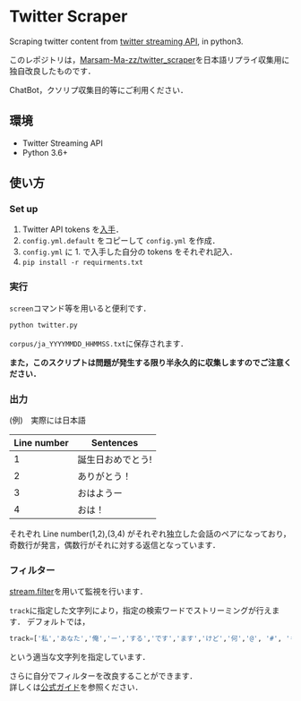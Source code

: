 # Twitter Scraper

Scraping twitter content from [twitter streaming API](https://dev.twitter.com/streaming/overview), in python3.

このレポジトリは，[Marsam-Ma-zz/twitter_scraper](https://github.com/Marsan-Ma-zz/twitter_scraper)を日本語リプライ収集用に独自改良したものです．

ChatBot，クソリプ収集目的等にご利用ください．

## 環境
- Twitter Streaming API
- Python 3.6+

## 使い方
### Set up

1. Twitter API tokens を[入手](https://apps.twitter.com/)．
1. `config.yml.default` をコピーして `config.yml` を作成．
1. `config.yml` に 1. で入手した自分の tokens をそれぞれ記入．
1. `pip install -r requirments.txt`

### 実行
`screen`コマンド等を用いると便利です．
```sh
python twitter.py
```
`corpus/ja_YYYYMMDD_HHMMSS.txt`に保存されます．


**また，このスクリプトは問題が発生する限り半永久的に収集しますのでご注意ください．**  

### 出力
(例)　実際には日本語

Line number | Sentences
------------|---------
1 | 誕生日おめでとう!
2 | ありがとう！
3 | おはようー
4 | おは！

それぞれ
Line number(1,2),(3,4)  がそれぞれ独立した会話のペアになっており，  
奇数行が発言，偶数行がそれに対する返信となっています．

### フィルター
[stream.filter](https://developer.twitter.com/en/docs/tweets/filter-realtime/guides/connecting)を用いて監視を行います．  

`track`に指定した文字列により，指定の検索ワードでストリーミングが行えます．
デフォルトでは，

```python
track=['私','あなた','俺','ー','する','です','ます','けど','何','@', '#', '＃', '。', '，', '！','？','…', '.', '!','?', ',', ':', '：', '』', ')', '）', '...']
```

という適当な文字列を指定しています．



さらに自分でフィルターを改良することができます．  
詳しくは[公式ガイド](https://developer.twitter.com/en/docs/tweets/filter-realtime/guides/connecting)を参照ください．
